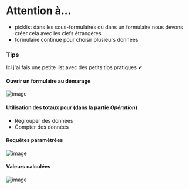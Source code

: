 # Attention à...

- picklist dans les sous-formulaires ou dans un formulaire nous devons créer cela avec les clefs étrangères
- formulaire continue pour choisir plusieurs données

### Tips

Ici j'ai fais une petite list avec des petits tips pratiques ✔

#### Ouvrir un formulaire au démarage

![image](https://user-images.githubusercontent.com/73474137/159888689-197a54a7-6d9d-43e0-8ada-5bf35d05e655.png)

#### Utilisation des totaux pour (dans la partie *Opération*)

- Regrouper des données
- Compter des données

#### Requêtes paramètrées

![image](https://user-images.githubusercontent.com/73474137/159892172-2d4256b1-d2dd-486b-bcdb-a9b911170d7a.png)

#### Valeurs calculées

![image](https://user-images.githubusercontent.com/73474137/159892431-13abff1f-608c-49c8-9ab9-92e853549f52.png)
